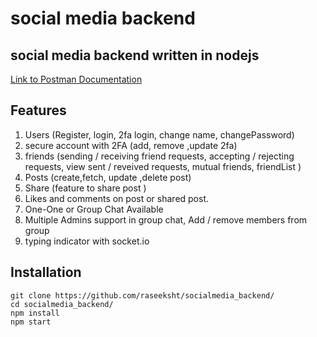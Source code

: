 # social media backend

## social media backend written in nodejs

[Link to Postman Documentation](https://documenter.getpostman.com/view/26416014/2sA3Bq3WRX#514ba460-edba-4dd2-ae79-5b489820083f)

## Features

1. Users (Register, login, 2fa login, change name, changePassword)
2. secure account with 2FA (add, remove ,update 2fa)
3. friends (sending / receiving friend requests, accepting / rejecting requests, view sent / reveived requests, mutual friends, friendList )
4. Posts (create,fetch, update ,delete post)
5. Share (feature to share post )
6. Likes and comments on post or shared post.
7. One-One or Group Chat Available
8. Multiple Admins support in group chat, Add / remove members from group
9. typing indicator with socket.io


## Installation

```
git clone https://github.com/raseeksht/socialmedia_backend/
cd socialmedia_backend/
npm install
npm start
```
